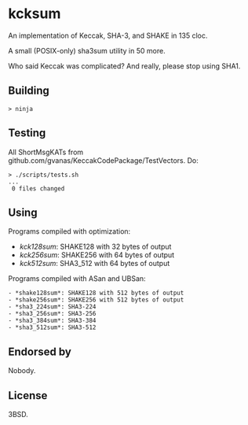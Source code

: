 # kcksum

An implementation of Keccak, SHA-3, and SHAKE in 135 cloc.

A small (POSIX-only) sha3sum utility in 50 more.

Who said Keccak was complicated? And really, please stop using SHA1.

## Building

    > ninja

## Testing

All ShortMsgKATs from github.com/gvanas/KeccakCodePackage/TestVectors.
Do:

    > ./scripts/tests.sh
    ...
     0 files changed

## Using

Programs compiled with optimization:

   - *kck128sum*: SHAKE128 with 32 bytes of output
   - *kck256sum*: SHAKE256 with 64 bytes of output
   - *kck512sum*: SHA3_512 with 64 bytes of output

Programs compiled with ASan and UBSan:

    - *shake128sum*: SHAKE128 with 512 bytes of output
    - *shake256sum*: SHAKE256 with 512 bytes of output
    - *sha3_224sum*: SHA3-224
    - *sha3_256sum*: SHA3-256
    - *sha3_384sum*: SHA3-384
    - *sha3_512sum*: SHA3-512

## Endorsed by

Nobody.

## License

3BSD.
